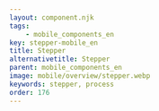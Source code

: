 ```yaml
---
layout: component.njk
tags: 
    - mobile_components_en
key: stepper-mobile_en
title: Stepper
alternativetitle: Stepper
parent: mobile_components_en
image: mobile/overview/stepper.webp
keywords: stepper, process
order: 176
---
```





